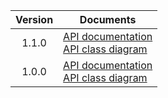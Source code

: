 | Version | Documents |
|:---:|---|
| 1.1.0 | [API documentation](1.1.0)<br>[API class diagram](1.1.0/api_class_diagram.svg) |
| 1.0.0 | [API documentation](1.0.0)<br>[API class diagram](1.0.0/api_class_diagram.svg) |
